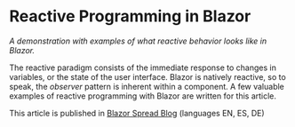 ﻿# Reactive Programming in Blazor

*A demonstration with examples of what reactive behavior looks like in Blazor.*

The reactive paradigm consists of the immediate response to changes in variables, or the state of the user interface. Blazor is natively reactive, so to speak, the *observer* pattern is inherent within a component. A few valuable examples of reactive programming with Blazor are written for this article.

This article is published in [Blazor Spread Blog](https://www.blazorspread.net/blogview/4) (languages EN, ES, DE)

